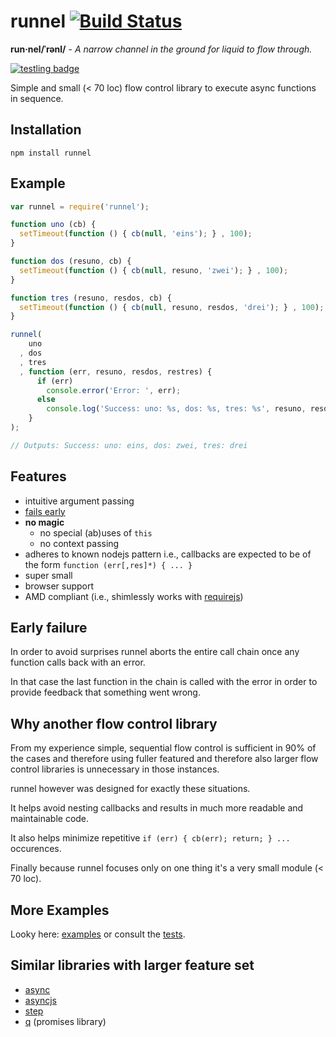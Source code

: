 # runnel [![Build Status](https://secure.travis-ci.org/thlorenz/runnel.png)](http://travis-ci.org/thlorenz/runnel)
**run·nel/ˈrənl/** -  *A narrow channel in the ground for liquid to flow through.*

[![testling badge](https://ci.testling.com/thlorenz/runnel.png)](https://ci.testling.com/thlorenz/runnel)

Simple and small (&lt; 70 loc) flow control library to execute async functions in sequence.

## Installation

    npm install runnel

## Example

```javascript
var runnel = require('runnel');

function uno (cb) {
  setTimeout(function () { cb(null, 'eins'); } , 100);
}

function dos (resuno, cb) {
  setTimeout(function () { cb(null, resuno, 'zwei'); } , 100);
}

function tres (resuno, resdos, cb) {
  setTimeout(function () { cb(null, resuno, resdos, 'drei'); } , 100);
}

runnel(
    uno
  , dos
  , tres 
  , function (err, resuno, resdos, restres) {
      if (err) 
        console.error('Error: ', err);
      else
        console.log('Success: uno: %s, dos: %s, tres: %s', resuno, resdos, restres);
    }
);

// Outputs: Success: uno: eins, dos: zwei, tres: drei

```

## Features

- intuitive argument passing
- [fails early](#early-failure)
- **no magic**
  - no special (ab)uses of `this`
  - no context passing
- adheres to known nodejs pattern i.e., callbacks are expected to be of the form `function (err[,res]*) { ... }`
- super small
- browser support
- AMD compliant (i.e., shimlessly works with [requirejs](https://github.com/jrburke/requirejs))

## Early failure

In order to avoid surprises runnel aborts the entire call chain once any function calls back with an error.

In that case the last function in the chain is called with the error in order to provide feedback that something went wrong.

## Why another flow control library

From my experience simple, sequential flow control is sufficient in 90% of the cases and therefore using fuller featured
and therefore also larger flow control libraries is unnecessary in those instances.

runnel however was designed for exactly these situations.

It helps avoid nesting callbacks and results in much more readable and maintainable code.

It also helps minimize repetitive `if (err) { cb(err); return; } ...` occurences.

Finally because runnel focuses only on one thing it's a very small module (&lt; 70 loc).

## More Examples

Looky here: [examples](https://github.com/thlorenz/runnel/tree/master/examples) or consult the [tests](https://github.com/thlorenz/runnel/tree/master/test).

## Similar libraries with larger feature set 

- [async](https://github.com/caolan/async)
- [asyncjs](https://github.com/fjakobs/async.js)
- [step](https://github.com/creationix/step) 
- [q](https://github.com/kriskowal/q) (promises library)
